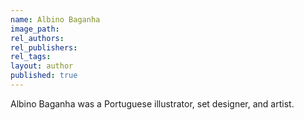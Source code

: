 ```yaml
---
name: Albino Baganha
image_path:
rel_authors:
rel_publishers:
rel_tags:
layout: author
published: true
---
```


Albino Baganha was a Portuguese illustrator, set designer, and artist.
